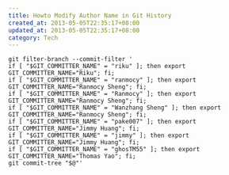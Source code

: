 ```yaml
---
title: Howto Modify Author Name in Git History
created_at: 2013-05-05T22:35:17+08:00
updated_at: 2013-05-05T22:35:17+08:00
category: Tech
---
```


    git filter-branch --commit-filter '
    if [ "$GIT_COMMITTER_NAME" = "riku" ]; then export GIT_COMMITTER_NAME="Riku"; fi;
    if [ "$GIT_COMMITTER_NAME" = "ranmocy" ]; then export GIT_COMMITTER_NAME="Ranmocy Sheng"; fi;
    if [ "$GIT_COMMITTER_NAME" = "Ranmocy" ]; then export GIT_COMMITTER_NAME="Ranmocy Sheng"; fi;
    if [ "$GIT_COMMITTER_NAME" = "Wanzhang Sheng" ]; then export GIT_COMMITTER_NAME="Ranmocy Sheng"; fi;
    if [ "$GIT_COMMITTER_NAME" = "pake007" ]; then export GIT_COMMITTER_NAME="Jimmy Huang"; fi;
    if [ "$GIT_COMMITTER_NAME" = "jimmy" ]; then export GIT_COMMITTER_NAME="Jimmy Huang"; fi;
    if [ "$GIT_COMMITTER_NAME" = "ghosTM55" ]; then export GIT_COMMITTER_NAME="Thomas Yao"; fi;
    git commit-tree "$@"'
